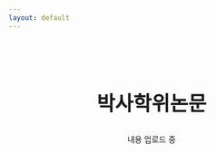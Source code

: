 ```yaml
---
layout: default
---
```


<div class="home" style="text-align: center; margin-top: 100px;">
  <h1 style="font-weight: bold; font-size: 2.5em;">박사학위논문</h1>
  <p style="margin-top: 30px;">내용 업로드 중</p>
</div>

